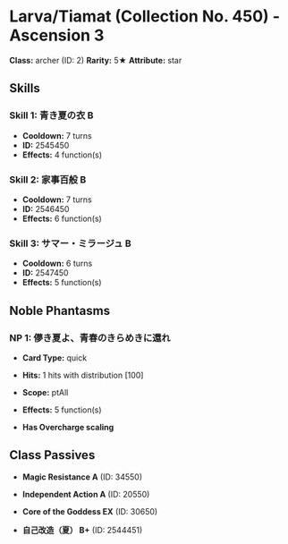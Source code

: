 # Larva/Tiamat (Collection No. 450) - Ascension 3

**Class:** archer (ID: 2)
**Rarity:** 5★
**Attribute:** star

## Skills

### Skill 1: 青き夏の衣 B
- **Cooldown:** 7 turns
- **ID:** 2545450
- **Effects:** 4 function(s)

### Skill 2: 家事百般 B
- **Cooldown:** 7 turns
- **ID:** 2546450
- **Effects:** 6 function(s)

### Skill 3: サマー・ミラージュ B
- **Cooldown:** 6 turns
- **ID:** 2547450
- **Effects:** 5 function(s)

## Noble Phantasms

### NP 1: 儚き夏よ、青春のきらめきに還れ
- **Card Type:** quick
- **Hits:** 1 hits with distribution [100]
- **Scope:** ptAll
- **Effects:** 5 function(s)

- **Has Overcharge scaling**

## Class Passives

- **Magic Resistance A** (ID: 34550)

- **Independent Action A** (ID: 20550)

- **Core of the Goddess EX** (ID: 30650)

- **自己改造（夏） B+** (ID: 2544451)
